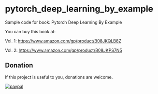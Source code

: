 # pytorch_deep_learning_by_example
Sample code for book: Pytorch Deep Learning By Example

You can buy this book at:


Vol. 1: https://www.amazon.com/gp/product/B08JKQLB8Z

Vol. 2: https://www.amazon.com/gp/product/B08JKPS7N5




## Donation

If this project is useful to you, donations are welcome.

[![paypal](https://www.paypalobjects.com/en_US/i/btn/btn_donateCC_LG.gif)](https://www.paypal.com/cgi-bin/webscr?cmd=_s-xclick&hosted_button_id=96VNRAX955D2Q&source=url)
